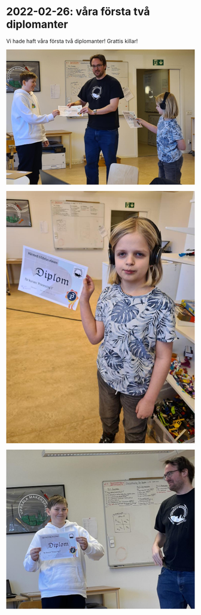 # 2022-02-26: våra första två diplomanter

Vi hade haft våra första två diplomanter! Grattis killar!

![Diplomanter](verksamheter/20220226_foersta_diplomanter/diplomanter_20220226.jpg)

![Diplomant 1](verksamheter/20220226_foersta_diplomanter/diplomant_1_20220226.jpg)

![Diplomant 2](verksamheter/20220226_foersta_diplomanter/diplomant_2_20220226.jpg)
